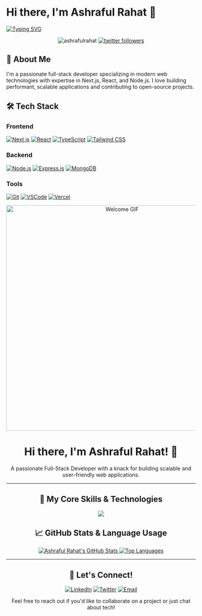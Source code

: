 # Hi there, I'm Ashraful Rahat 👋

[![Typing SVG](https://readme-typing-svg.demolab.com?font=Fira+Code&size=26&duration=3000&pause=1000&color=38BDF8&width=500&lines=Full+Stack+Developer;Next.js+Specialist;Open+Source+Contributor;Tech+Enthusiast)](https://git.io/typing-svg)

<p align="center">
  <img src="https://komarev.com/ghpvc/?username=ashrafulrahat&label=Profile+Views&color=blueviolet&style=flat" alt="ashrafulrahat" />
  <a href="https://twitter.com/yourhandle"><img src="https://img.shields.io/twitter/follow/yourhandle?logo=twitter&style=flat&color=1DA1F2" alt="twitter followers" /></a>
</p>

## 🚀 About Me

I'm a passionate full-stack developer specializing in modern web technologies with expertise in Next.js, React, and Node.js. I love building performant, scalable applications and contributing to open-source projects.


## 🛠 Tech Stack

### Frontend
[![Next.js](https://img.shields.io/badge/Next.js-000000?style=for-the-badge&logo=nextdotjs&logoColor=white)](https://nextjs.org)
[![React](https://img.shields.io/badge/React-20232A?style=for-the-badge&logo=react&logoColor=61DAFB)](https://reactjs.org)
[![TypeScript](https://img.shields.io/badge/TypeScript-007ACC?style=for-the-badge&logo=typescript&logoColor=white)](https://www.typescriptlang.org)
[![Tailwind CSS](https://img.shields.io/badge/Tailwind_CSS-38B2AC?style=for-the-badge&logo=tailwind-css&logoColor=white)](https://tailwindcss.com)

### Backend
[![Node.js](https://img.shields.io/badge/Node.js-339933?style=for-the-badge&logo=nodedotjs&logoColor=white)](https://nodejs.org)
[![Express.js](https://img.shields.io/badge/Express.js-000000?style=for-the-badge&logo=express&logoColor=white)](https://expressjs.com)
[![MongoDB](https://img.shields.io/badge/MongoDB-4EA94B?style=for-the-badge&logo=mongodb&logoColor=white)](https://www.mongodb.com)

### Tools
[![Git](https://img.shields.io/badge/Git-F05032?style=for-the-badge&logo=git&logoColor=white)](https://git-scm.com)
[![VSCode](https://img.shields.io/badge/VSCode-0078D4?style=for-the-badge&logo=visual%20studio%20code&logoColor=white)](https://code.visualstudio.com)
[![Vercel](https://img.shields.io/badge/Vercel-000000?style=for-the-badge&logo=vercel&logoColor=white)](https://vercel.com)



<div align="center">
  <img src="https://raw.githubusercontent.com/MicaelliCode/MicaelliCode/master/assets/welcome.gif" alt="Welcome GIF" width="600" />
</div>

<h1 align="center">Hi there, I'm Ashraful Rahat! 👋</h1>
<p align="center">A passionate Full-Stack Developer with a knack for building scalable and user-friendly web applications.</p>

---

<h2 align="center">🚀 My Core Skills & Technologies</h2>

<p align="center">
  <a href="https://skillicons.dev">
    <img src="https://skillicons.dev/icons?i=js,ts,react,nextjs,nodejs,express,mongodb,github,vscode,html,css,tailwind" />
  </a>
</p>



<h2 align="center">📈 GitHub Stats & Language Usage</h2>

<p align="center">
  <a href="https://github.com/ashrafulrahat">
    <img src="https://github-readme-stats.vercel.app/api?username=ashrafulrahat&show_icons=true&theme=aura&hide_border=true&count_private=true" alt="Ashraful Rahat's GitHub Stats" />
  </a>
  <a href="https://github.com/ashrafulrahat">
    <img src="https://github-readme-stats.vercel.app/api/top-langs/?username=ashrafulrahat&layout=compact&theme=aura&hide_border=true&langs_count=8&hide=html,css,scss,less,procfile,makefile" alt="Top Languages" />
  </a>
</p>

---





<h2 align="center">🤝 Let's Connect!</h2>

<p align="center">
  <a href="https://linkedin.com/in/your_linkedin_profile" target="_blank"><img src="https://img.shields.io/badge/-LinkedIn-0A66C2?style=flat-square&logo=linkedin&logoColor=white" alt="LinkedIn"></a>
  <a href="https://twitter.com/your_twitter_handle" target="_blank"><img src="https://img.shields.io/badge/-Twitter-1DA1F2?style=flat-square&logo=twitter&logoColor=white" alt="Twitter"></a>
  <a href="mailto:your.email@example.com"><img src="https://img.shields.io/badge/-Email-D14836?style=flat-square&logo=gmail&logoColor=white" alt="Email"></a>
</p>

<p align="center">
  Feel free to reach out if you'd like to collaborate on a project or just chat about tech!
</p>


